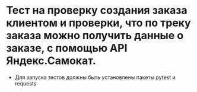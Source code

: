 # Тест на проверку создания заказа клиентом и проверки, что по треку заказа можно получить данные о заказе, с помощью API Яндекс.Самокат.
- Для запуска тестов должны быть установлены пакеты pytest и requests